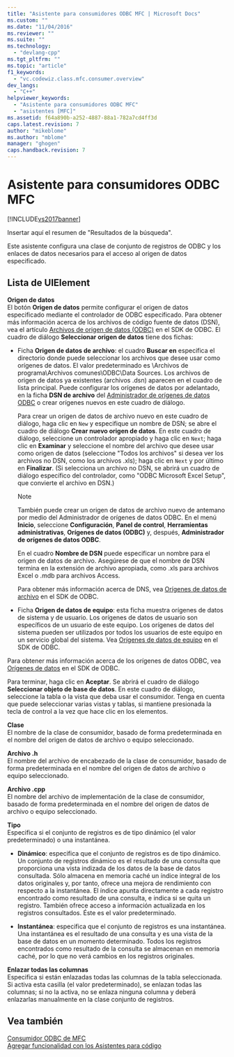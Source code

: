 ```yaml
---
title: "Asistente para consumidores ODBC MFC | Microsoft Docs"
ms.custom: ""
ms.date: "11/04/2016"
ms.reviewer: ""
ms.suite: ""
ms.technology: 
  - "devlang-cpp"
ms.tgt_pltfrm: ""
ms.topic: "article"
f1_keywords: 
  - "vc.codewiz.class.mfc.consumer.overview"
dev_langs: 
  - "C++"
helpviewer_keywords: 
  - "Asistente para consumidores ODBC MFC"
  - "asistentes [MFC]"
ms.assetid: f64a890b-a252-4887-88a1-782a7cd4ff3d
caps.latest.revision: 7
author: "mikeblome"
ms.author: "mblome"
manager: "ghogen"
caps.handback.revision: 7
---
```

# Asistente para consumidores ODBC MFC
[!INCLUDE[vs2017banner](../../assembler/inline/includes/vs2017banner.md)]

Insertar aquí el resumen de "Resultados de la búsqueda".  
  
 Este asistente configura una clase de conjunto de registros de ODBC y los enlaces de datos necesarios para el acceso al origen de datos especificado.  
  
## Lista de UIElement  
 **Origen de datos**  
 El botón **Origen de datos** permite configurar el origen de datos especificado mediante el controlador de ODBC especificado.  Para obtener más información acerca de los archivos de código fuente de datos \(DSN\), vea el artículo [Archivos de origen de datos \(ODBC\)](https://msdn.microsoft.com/en-us/library/ms715401.aspx) en el SDK de ODBC.  El cuadro de diálogo **Seleccionar origen de datos** tiene dos fichas:  
  
-   Ficha **Origen de datos de archivo**: el cuadro **Buscar en** especifica el directorio donde puede seleccionar los archivos que desee usar como orígenes de datos.  El valor predeterminado es \\Archivos de programa\\Archivos comunes\\ODBC\\Data Sources.  Los archivos de origen de datos ya existentes \(archivos .dsn\) aparecen en el cuadro de lista principal.  Puede configurar los orígenes de datos por adelantado, en la ficha **DSN de archivo** del [Administrador de orígenes de datos ODBC](https://msdn.microsoft.com/en-us/library/ms714024.aspx) o crear orígenes nuevos en este cuadro de diálogo.  
  
     Para crear un origen de datos de archivo nuevo en este cuadro de diálogo, haga clic en `New` y especifique un nombre de DSN; se abre el cuadro de diálogo **Crear nuevo origen de datos**.  En este cuadro de diálogo, seleccione un controlador apropiado y haga clic en `Next`; haga clic en **Examinar** y seleccione el nombre del archivo que desee usar como origen de datos \(seleccione "Todos los archivos" si desea ver los archivos no DSN, como los archivos .xls\); haga clic en `Next` y por último en **Finalizar**. \(Si selecciona un archivo no DSN, se abrirá un cuadro de diálogo específico del controlador, como "ODBC Microsoft Excel Setup", que convierte el archivo en DSN.\)  
  
    > [!NOTE]
    >  También puede crear un origen de datos de archivo nuevo de antemano por medio del Administrador de orígenes de datos ODBC.  En el menú **Inicio**, seleccione **Configuración**, **Panel de control**, **Herramientas administrativas**, **Orígenes de datos \(ODBC\)** y, después, **Administrador de orígenes de datos ODBC**.  
  
     En el cuadro **Nombre de DSN** puede especificar un nombre para el origen de datos de archivo.  Asegúrese de que el nombre de DSN termina en la extensión de archivo apropiada, como .xls para archivos Excel o .mdb para archivos Access.  
  
     Para obtener más información acerca de DNS, vea [Orígenes de datos de archivo](https://msdn.microsoft.com/en-us/library/ms715401.aspx) en el SDK de ODBC.  
  
-   Ficha **Origen de datos de equipo**: esta ficha muestra orígenes de datos de sistema y de usuario.  Los orígenes de datos de usuario son específicos de un usuario de este equipo.  Los orígenes de datos del sistema pueden ser utilizados por todos los usuarios de este equipo en un servicio global del sistema.  Vea [Orígenes de datos de equipo](https://msdn.microsoft.com/en-us/library/ms710952.aspx) en el SDK de ODBC.  
  
 Para obtener más información acerca de los orígenes de datos ODBC, vea [Orígenes de datos](https://msdn.microsoft.com/en-us/library/ms711688.aspx) en el SDK de ODBC.  
  
 Para terminar, haga clic en **Aceptar**.  Se abrirá el cuadro de diálogo **Seleccionar objeto de base de datos**.  En este cuadro de diálogo, seleccione la tabla o la vista que deba usar el consumidor.  Tenga en cuenta que puede seleccionar varias vistas y tablas, si mantiene presionada la tecla de control a la vez que hace clic en los elementos.  
  
 **Clase**  
 El nombre de la clase de consumidor, basado de forma predeterminada en el nombre del origen de datos de archivo o equipo seleccionado.  
  
 **Archivo .h**  
 El nombre del archivo de encabezado de la clase de consumidor, basado de forma predeterminada en el nombre del origen de datos de archivo o equipo seleccionado.  
  
 **Archivo .cpp**  
 El nombre del archivo de implementación de la clase de consumidor, basado de forma predeterminada en el nombre del origen de datos de archivo o equipo seleccionado.  
  
 **Tipo**  
 Especifica si el conjunto de registros es de tipo dinámico \(el valor predeterminado\) o una instantánea.  
  
-   **Dinámico**: especifica que el conjunto de registros es de tipo dinámico.  Un conjunto de registros dinámico es el resultado de una consulta que proporciona una vista indizada de los datos de la base de datos consultada.  Sólo almacena en memoria caché un índice integral de los datos originales y, por tanto, ofrece una mejora de rendimiento con respecto a la instantánea.  El índice apunta directamente a cada registro encontrado como resultado de una consulta, e indica si se quita un registro.  También ofrece acceso a información actualizada en los registros consultados.  Éste es el valor predeterminado.  
  
-   **Instantánea**: especifica que el conjunto de registros es una instantánea.  Una instantánea es el resultado de una consulta y es una vista de la base de datos en un momento determinado.  Todos los registros encontrados como resultado de la consulta se almacenan en memoria caché, por lo que no verá cambios en los registros originales.  
  
 **Enlazar todas las columnas**  
 Especifica si están enlazadas todas las columnas de la tabla seleccionada.  Si activa esta casilla \(el valor predeterminado\), se enlazan todas las columnas; si no la activa, no se enlaza ninguna columna y deberá enlazarlas manualmente en la clase conjunto de registros.  
  
## Vea también  
 [Consumidor ODBC de MFC](../../mfc/reference/adding-an-mfc-odbc-consumer.md)   
 [Agregar funcionalidad con los Asistentes para código](../../ide/adding-functionality-with-code-wizards-cpp.md)